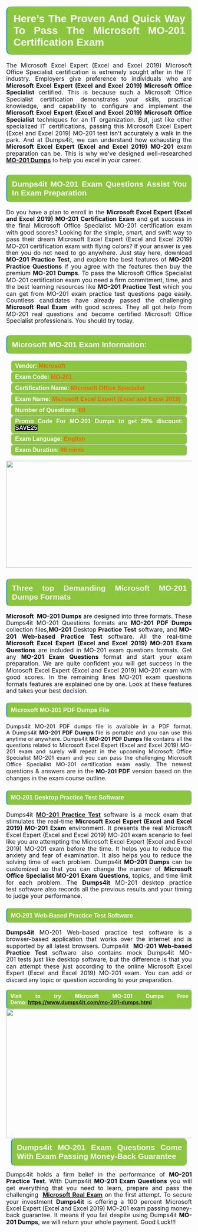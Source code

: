 
<h1 style="text-align: justify;"><span style="font-family:Arial,Helvetica,sans-serif;"><strong><span style="display: block; color: #FFFFFF; background: #8cc63f; border: 0.5px solid #AED6F1; border-left: 3px solid #3498DB; padding: .6em; border-radius: 0.5em;">Here’s The Proven And Quick Way To Pass The Microsoft MO-201 Certification Exam </span></strong></span></h1>

<p style="margin: 0in 0.0001pt; text-align: justify;"><span style="font-size:12pt"><span style="line-height:115%"><span new="" roman="" style="font-family:" times=""><span style="color:#0e101a">The Microsoft Excel Expert (Excel and Excel 2019) Microsoft Office Specialist certification is extremely sought after in the IT industry. Employers give preference to individuals who are <strong>Microsoft Excel Expert (Excel and Excel 2019) Microsoft Office Specialist</strong> certified. This is because such a Microsoft Office Specialist certification demonstrates your skills, practical knowledge, and capability to configure and implement the <strong>Microsoft Excel Expert (Excel and Excel 2019) Microsoft Office Specialist </strong>techniques for an IT organization. But, just like other specialized IT certifications, passing this Microsoft Excel Expert (Excel and Excel 2019) MO-201 test isn't accurately a walk in the park. And at Dumps4it, we can understand how exhausting the <strong>Microsoft Excel Expert (Excel and Excel 2019) MO-201</strong> exam preparation can be. This is why we've designed well-researched <strong><a href="https://www.dumps4it.com/mo-201-dumps.html">MO-201 Dumps</a></strong> to help you excel in your career.</span></span></span></span></p>

<h2 style="text-align: justify;"><span style="font-family:Arial,Helvetica,sans-serif;"><strong><span style="display: block; color: #FFFFFF; background: #8cc63f; border: 0.5px solid #AED6F1; border-left: 3px solid #3498DB; padding: .6em; border-radius: 0.5em;">Dumps4it MO-201 Exam Questions Assist You In Exam Preparation</span></strong></span></h2>

<p style="text-align: justify;"><span style="font-size:12pt"><span style="line-height:115%"><span new="" roman="" style="font-family:" times=""><span style="color:#0e101a">Do you have a plan to enroll in the <b>Microsoft Excel Expert (Excel and Excel 2019) MO-201 Certification Exam</b> and get success in the final Microsoft Office Specialist MO-201 certification exam with good scores? Looking for the simple, smart, and swift way to pass their dream Microsoft Excel Expert (Excel and Excel 2019) MO-201 certification exam with flying colors? If your answer is yes then you do not need to go anywhere. Just stay here, download <b>MO-201 Practice Test</b>, and explore the best features of <b>MO-201 Practice Questions</b> if you agree with the features then buy the premium <b>MO-201 Dumps</b>. To pass the Microsoft Office Specialist MO-201 certification exam you need a firm commitment, time, and the best learning resources like <b>MO-201 Practice Test</b> which you can get from MO-201 exam practice test questions page easily. Countless candidates have already passed the challenging <b>Microsoft Real Exam</b> with good scores. They all got help from MO-201 real questions and become certified Microsoft Office Specialist professionals. You should try today.</span></span></span></span><span style="font-size:11pt"><span style="line-height:normal"><span sans-serif="" style="font-family:Calibri,"><span style="font-size:12.0pt"><span style="color:#0e101a"><span style="font-size:12pt"><span new="" roman="" style="font-family:" times=""><span calibri="" style="font-family:"><span style="color:#0e101a"><span style="font-size:14px;"> </span></span></span></span></span></span></span></span></span></span></p>

<h2 style="text-align: justify;"><span style="font-family:Arial,Helvetica,sans-serif;"><strong><span style="display: block; color: #FFFFFF; background: #8cc63f; border: 0.5px solid #AED6F1; border-left: 3px solid #3498DB; padding: .6em; border-radius: 0.5em;">Microsoft MO-201 Exam Information:</span></strong></span></h2>

<div style="margin: 0cm 10pt; background: rgb(140, 198, 63); border: 1px solid rgb(204, 204, 204); padding: 5px 10px; border-radius: 0.5em; text-align: justify;"><span style="font-family:Arial,Helvetica,sans-serif;"><span style="font-size: 11pt;"><span style="line-height: normal;"><strong><span style="font-size: 12.0pt;"><span style="color: #FFFFFF;">Vendor:</span> <span style="color: #FF6106;">Microsoft</span></span></strong></span></span></span></div>

<div style="margin: 0cm 10pt; background: rgb(140, 198, 63); border: 1px solid rgb(204, 204, 204); padding: 5px 10px; border-radius: 0.5em; text-align: justify;"><span style="font-family:Arial,Helvetica,sans-serif;"><span style="font-size: 11pt;"><span style="line-height: normal;"><strong><span style="font-size: 12.0pt;"><span style="color: #FFFFFF;">Exam Code:</span> <span style="color: #FF6106;">MO-201</span></span></strong></span></span></span></div>

<div style="margin: 0cm 10pt; background: rgb(140, 198, 63); border: 1px solid rgb(204, 204, 204); padding: 5px 10px; border-radius: 0.5em; text-align: justify;"><span style="font-family:Arial,Helvetica,sans-serif;"><span style="font-size: 11pt;"><span style="line-height: normal;"><strong><span style="font-size: 12.0pt;"><span style="color: #FFFFFF;">Certification Name:</span> <span style="color: #FF6106;">Microsoft Office Specialist</span></span></strong></span></span></span></div>

<div style="margin: 0cm 10pt; background: rgb(140, 198, 63); border: 1px solid rgb(204, 204, 204); padding: 5px 10px; border-radius: 0.5em; text-align: justify;"><span style="font-family:Arial,Helvetica,sans-serif;"><span style="font-size: 11pt;"><span style="line-height: normal;"><strong><span style="font-size: 12.0pt;"><span style="color: #FFFFFF;">Exam Name:</span> <span style="color: #FF6106;">Microsoft Excel Expert (Excel and Excel 2019)</span></span></strong></span></span></span></div>

<div style="margin: 0cm 10pt; background: rgb(140, 198, 63); border: 1px solid rgb(204, 204, 204); padding: 5px 10px; border-radius: 0.5em; text-align: justify;"><span style="font-family:Arial,Helvetica,sans-serif;"><span style="font-size: 11pt;"><span style="line-height: normal;"><strong><span style="font-size: 12.0pt;"><span style="color: #FFFFFF;">Number of Questions: </span><span style="color: #FF6106;">60</span></span></strong></span></span></span></div>

<div style="margin: 0cm 10pt; background: rgb(140, 198, 63); border: 1px solid rgb(204, 204, 204); padding: 5px 10px; border-radius: 0.5em; text-align: justify;"><span style="font-family:Arial,Helvetica,sans-serif;"><span style="font-size: 11pt;"><span style="line-height: normal;"><strong><span style="font-size: 12.0pt;"><span style="color: #FFFFFF;">Promo Code For MO-201 Dumps to get 25% discount: </span><span style="color:#FFFFFF;"><span style="background-color:#000000;">SAVE25</span></span></span></strong></span></span></span></div>

<div style="margin: 0cm 10pt; background: rgb(140, 198, 63); border: 1px solid rgb(204, 204, 204); padding: 5px 10px; border-radius: 0.5em; text-align: justify;"><span style="font-family:Arial,Helvetica,sans-serif;"><span style="font-size: 11pt;"><span style="line-height: normal;"><strong><span style="font-size: 12.0pt;"><span style="color: #FFFFFF;">Exam Language:</span> <span style="color: #FF6106;">English</span></span></strong></span></span></span></div>

<div style="margin: 0cm 10pt; background: rgb(140, 198, 63); border: 1px solid rgb(204, 204, 204); padding: 5px 10px; border-radius: 0.5em; text-align: justify;"><span style="font-family:Arial,Helvetica,sans-serif;"><span style="font-size: 11pt;"><span style="line-height: normal;"><strong><span style="font-size: 12.0pt;"><span style="color: #FFFFFF;">Exam Duration: </span><span style="color: #FF6106;">90 mints</span></span></strong></span></span></span></div>

<p style="text-align: center;"><a href="https://www.dumps4it.com/mo-201-dumps.html"><img src="https://i.imgur.com/tHvwmqt.jpg" style="height: 290px; width: 700px;" /></a></p>

<h2 style="text-align: justify;"><span style="font-family:Arial,Helvetica,sans-serif;"><strong><span style="display: block; color: #FFFFFF; background: #8cc63f; border: 0.5px solid #AED6F1; border-left: 3px solid #3498DB; padding: .6em; border-radius: 0.5em;">Three top Demanding Microsoft MO-201 Dumps Formats</span></strong></span></h2>

<p style="text-align:justify; margin-right:0in; margin-left:0in"><span style="font-size:12pt"><span style="line-height:115%"><span new="" roman="" style="font-family:" times=""><b><span style="color:#0e101a">Microsoft  MO-201 Dumps</span></b><span style="color:#0e101a"> are designed into three formats. These Dumps4it MO-201 Questions formats are <b>MO-201 PDF Dumps </b>collection files,<b>MO-201 </b>Desktop<b> Practice Test</b> software, and <b>MO-201 Web-based Practice Test</b> software. All the real-time <b>Microsoft Excel Expert (Excel and Excel 2019) MO-201 Exam Questions</b> are included in MO-201 exam questions formats. Get any <b>MO-201 Exam Questions </b>format and start your exam preparation. We are quite confident you will get success in the Microsoft Excel Expert (Excel and Excel 2019) MO-201 exam with good scores. In the remaining lines MO-201 exam questions formats features are explained one by one. Look at these features and takes your best decision.</span></span></span></span></p>

<h3 style="text-align: justify;"><span style="font-family:Arial,Helvetica,sans-serif;"><strong><span style="display: block; color: #FFFFFF; background: #8cc63f; border: 0.5px solid #AED6F1; border-left: 3px solid #3498DB; padding: .6em; border-radius: 0.5em;">Microsoft MO-201 PDF Dumps File</span></strong></span></h3>

<p style="text-align: justify;"><span style="font-size:11pt"><span style="line-height:115%"><span sans-serif="" style="font-family:Calibri,"><span new="" roman="" style="font-family:" times=""><span style="color:#0e101a">Dumps4it MO-201 PDF dumps file </span></span><span new="" roman="" style="font-family:" times=""><span style="color:#0e101a">is available in a PDF format. A Dumps4it <b>MO-201 PDF Dumps </b>file is portable and you can use this anytime or anywhere. Dumps4it <b>MO-201 PDF Dumps </b>file contains all the questions related to Microsoft Excel Expert (Excel and Excel 2019) MO-201 exam and surely will repeat in the upcoming Microsoft Office Specialist MO-201 exam and you can pass the challenging Microsoft Office Specialist MO-201 certification exam easily. </span></span><span style="font-size:12.0pt"><span style="line-height:115%"><span new="" roman="" style="font-family:" times="">The newest questions & answers are in the </span></span></span><b><span new="" roman="" style="font-family:" times=""><span style="color:#0e101a">MO-201 </span></span></b><b><span style="font-size:12.0pt"><span style="line-height:115%"><span new="" roman="" style="font-family:" times="">PDF</span></span></span></b><span style="font-size:12.0pt"><span style="line-height:115%"><span new="" roman="" style="font-family:" times=""> version based on the changes in the exam course outline.</span></span></span></span></span></span></p>

<h3 style="text-align: justify;"><span style="font-family:Arial,Helvetica,sans-serif;"><strong><span style="display: block; color: #FFFFFF; background: #8cc63f; border: 0.5px solid #AED6F1; border-left: 3px solid #3498DB; padding: .6em; border-radius: 0.5em;">MO-201 Desktop Practice Test Software </span></strong></span></h3>

<p style="margin: 0in 0.0001pt; text-align: justify;"><span style="font-size:12pt"><span style="line-height:115%"><span new="" roman="" style="font-family:" times=""><span style="color:#0e101a">Dumps4it <a href="https://www.dumps4it.com/mo-201-dumps.html"><b>MO-201 Practice Test</b></a> software is a mock exam that stimulates the real-time <b>Microsoft Excel Expert (Excel and Excel 2019) MO-201 Exam</b> environment. It presents the real Microsoft Excel Expert (Excel and Excel 2019) MO-201 exam scenario to feel like you are attempting the Microsoft Excel Expert (Excel and Excel 2019) MO-201 exam before the time. It helps you to reduce the anxiety and fear of examination. It also helps you to reduce the solving time of each problem. Dumps4it <b>MO-201 </b><b>Dumps</b> can be customized so that you can change the number of <b>Microsoft Office Specialist MO-201 Exam </b><b>Questions</b>, topics, and time limit for each problem. The <b>Dumps4it</b> MO-201 desktop practice test software also records all the previous results and your timing to judge your performance.</span></span></span></span></p>

<h3 style="text-align: justify;"><span style="font-family:Arial,Helvetica,sans-serif;"><strong><span style="display: block; color: #FFFFFF; background: #8cc63f; border: 0.5px solid #AED6F1; border-left: 3px solid #3498DB; padding: .6em; border-radius: 0.5em;">MO-201 Web-Based Practice Test Software </span></strong></span></h3>

<p style="margin: 0in 0.0001pt; text-align: justify;"><span style="font-size:12pt"><span style="line-height:115%"><span new="" roman="" style="font-family:" times=""><b><span style="color:#0e101a">Dumps4it </span></b><span style="color:#0e101a">MO-201 Web-based practice test software is a browser-based application that works over the internet and is supported by all latest browsers. Dumps4it  <b>MO-201 Web-based Practice Test </b>software </span><span style="color:#0e101a">also contains mock Dumps4it MO-201 tests just like desktop software, but the difference is that you can attempt these just according to the online Microsoft Excel Expert (Excel and Excel 2019) MO-201 exam. You can add or discard any topic or question according to your preparation.</span></span></span></span></p>

<p style="margin: 0in 0.0001pt; text-align: justify;"> </p>

<p style="margin: 0in 0.0001pt; text-align: justify;"><strong><span style="display: block; color: #FFFFFF; background: #8cc63f; border: 0.5px solid #AED6F1; border-left: 3px solid #3498DB; padding: .6em; border-radius: 0.5em;">Visit to try Microsoft MO-201 Dumps Free Demo: <a href="https://www.dumps4it.com/mo-201-dumps.html">https://www.dumps4it.com/mo-201-dumps.html</a></span></strong></p>

<p style="margin: 0in 0.0001pt; text-align: center;"><a href="https://www.dumps4it.com/mo-201-dumps.html" target="_blank"><img src="https://i.imgur.com/6NxvPHs.jpg" style="width: 700px; height: 350px;" /></a></p>

<h2 style="margin: 0in 10pt; text-align: justify;"><span style="font-family:Arial,Helvetica,sans-serif;"><strong><span style="display: block; color: #FFFFFF; background: #8cc63f; border: 0.5px solid #AED6F1; border-left: 3px solid #3498DB; padding: .6em; border-radius: 0.5em;">Dumps4it MO-201 Exam Questions Come With Exam Passing Money-Back Guarantee</span></strong></span></h2>

<p style="text-align: justify;"><span style="font-size:12pt"><span style="line-height:115%"><span new="" roman="" style="font-family:" times=""><span style="color:#0e101a">Dumps4it holds a firm belief in the performance of <b> MO-201 Practice Test</b>. With Dumps4it <b>MO-201 Exam Questions</b> you will get everything that you need to learn, prepare and pass the challenging <b> </b><a href="https://www.dumps4it.com/microsoft-real-exams.html"><b>Microsoft Real Exam</b></a> on the first attempt. To secure your investment <b>Dumps4it </b>is offering a 100 percent Microsoft Excel Expert (Excel and Excel 2019) MO-201 exam passing money-back guarantee. It means if you fail despite using Dumps4it <b>MO-201 Dumps</b>, we will return your whole payment. Good Luck!!!</span></span></span></span></p>

<h3 style="text-align: justify;"> </h3>
<gdiv></gdiv><gdiv></gdiv><gdiv></gdiv><gdiv></gdiv><gdiv></gdiv><gdiv></gdiv><gdiv></gdiv><gdiv></gdiv><gdiv></gdiv><gdiv></gdiv><gdiv></gdiv><gdiv></gdiv><gdiv></gdiv><gdiv></gdiv><gdiv></gdiv><gdiv></gdiv><gdiv></gdiv><gdiv></gdiv><gdiv></gdiv><gdiv></gdiv><gdiv></gdiv><gdiv></gdiv><gdiv></gdiv><gdiv></gdiv><gdiv></gdiv><gdiv></gdiv><gdiv></gdiv><gdiv></gdiv><gdiv></gdiv><gdiv></gdiv>
